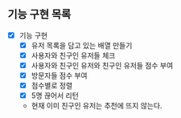 ## 기능 구현 목록

* [x] 기능 구현
	* [x] 유저 목록을 담고 있는 배열 만들기
	* [x] 사용자와 친구인 유저들 체크
	* [x] 사용자와 친구인 유저와 친구인 유저들 점수 부여
	* [x] 방문자들 점수 부여
	* [x] 점수별로 정렬
	* [x] 5명 끊어서 리턴
	* 현재 이미 친구인 유저는 추천에 뜨지 않는다.